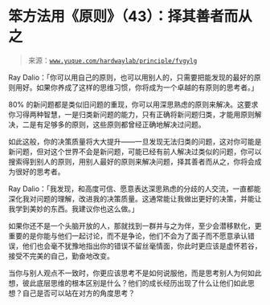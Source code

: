 # 笨方法用《原则》（43）：择其善者而从之

> 来源：[`www.yuque.com/hardwaylab/principle/fvgylg`](https://www.yuque.com/hardwaylab/principle/fvgylg)



Ray Dalio：「你可以用自己的原则，也可以用别人的，只需要把能发现的最好的原则用好。如果你养成了这样的思维习惯，你将成为一个卓越的有原则的思考者。」 

80% 的新问题都是类似旧问题的重现，你可以用深思熟虑的原则来解决。这要求你习得两种智慧，一是归类新问题的能力，只有正确将新问题归类，才能用原则解决，二是有足够多的原则，这些原则都曾经正确地解决过问题。 

如此这般，你的决策质量将大大提升——一旦发现无法归类的问题，这对你可能是新问题，但对这个世界不会是新问题，可能已经有前人解决过类似的问题，你可以搜索得到别人的原则，用别人最好的原则来解决问题，择其善者而从之，你将会成为很好的思考者。 

Ray Dalio：「我发现，和高度可信、愿意表达深思熟虑的分歧的人交流，一直都能深化我对问题的理解，改进我的决策质量。这通常能让我做出更好的决策，并能让我学到美妙的东西。我建议你也这么做。」 

如果你还不是一个头脑开放的人，那就找到一群并与之为伴，至少会潜移默化，更重要的是你能与他们一起讨论，而不是争论，他们不会为了面子而不愿意承认错误，他们也会毫不犹豫地指出你的错误不留丝毫情面，你此时更应该是虚怀若谷，接受不完美的自己，勤奋地改变。 

当你与别人观点不一致时，你更应该思考不是如何说服他，而是思考别人为何如此想，彼此底层思维的根本区别是什么？他们的成长经历出现了什么让他们如此思想？自己是否可以站在对方的角度思考？